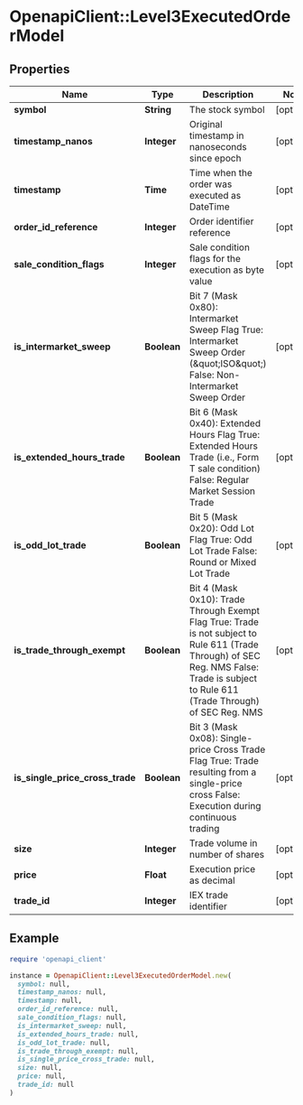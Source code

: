 # OpenapiClient::Level3ExecutedOrderModel

## Properties

| Name | Type | Description | Notes |
| ---- | ---- | ----------- | ----- |
| **symbol** | **String** | The stock symbol | [optional] |
| **timestamp_nanos** | **Integer** | Original timestamp in nanoseconds since epoch | [optional] |
| **timestamp** | **Time** | Time when the order was executed as DateTime | [optional] |
| **order_id_reference** | **Integer** | Order identifier reference | [optional] |
| **sale_condition_flags** | **Integer** | Sale condition flags for the execution as byte value | [optional] |
| **is_intermarket_sweep** | **Boolean** | Bit 7 (Mask 0x80): Intermarket Sweep Flag True: Intermarket Sweep Order (\&quot;ISO\&quot;) False: Non-Intermarket Sweep Order | [optional] |
| **is_extended_hours_trade** | **Boolean** | Bit 6 (Mask 0x40): Extended Hours Flag True: Extended Hours Trade (i.e., Form T sale condition) False: Regular Market Session Trade | [optional] |
| **is_odd_lot_trade** | **Boolean** | Bit 5 (Mask 0x20): Odd Lot Flag True: Odd Lot Trade False: Round or Mixed Lot Trade | [optional] |
| **is_trade_through_exempt** | **Boolean** | Bit 4 (Mask 0x10): Trade Through Exempt Flag True: Trade is not subject to Rule 611 (Trade Through) of SEC Reg. NMS False: Trade is subject to Rule 611 (Trade Through) of SEC Reg. NMS | [optional] |
| **is_single_price_cross_trade** | **Boolean** | Bit 3 (Mask 0x08): Single-price Cross Trade Flag True: Trade resulting from a single-price cross False: Execution during continuous trading | [optional] |
| **size** | **Integer** | Trade volume in number of shares | [optional] |
| **price** | **Float** | Execution price as decimal | [optional] |
| **trade_id** | **Integer** | IEX trade identifier | [optional] |

## Example

```ruby
require 'openapi_client'

instance = OpenapiClient::Level3ExecutedOrderModel.new(
  symbol: null,
  timestamp_nanos: null,
  timestamp: null,
  order_id_reference: null,
  sale_condition_flags: null,
  is_intermarket_sweep: null,
  is_extended_hours_trade: null,
  is_odd_lot_trade: null,
  is_trade_through_exempt: null,
  is_single_price_cross_trade: null,
  size: null,
  price: null,
  trade_id: null
)
```

